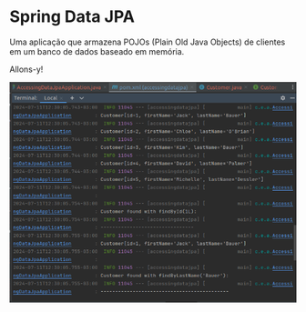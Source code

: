 # Spring Data JPA

Uma aplicação que armazena POJOs (Plain Old Java Objects) de clientes em um banco de dados baseado em memória.

Allons-y!

![screen-shot do terminal](screen-shot.png)
